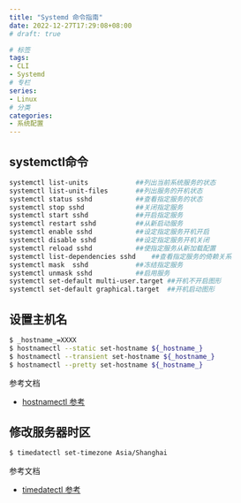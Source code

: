 ```yaml
---
title: "Systemd 命令指南"
date: 2022-12-27T17:29:08+08:00
# draft: true

# 标签
tags:
- CLI
- Systemd
# 专栏
series:
- Linux
# 分类
categories:
- 系统配置
---
```


## systemctl命令
```bash
systemctl list-units            ##列出当前系统服务的状态
systemctl list-unit-files       ##列出服务的开机状态
systemctl status sshd           ##查看指定服务的状态
systemctl stop sshd             ##关闭指定服务
systemctl start sshd            ##开启指定服务
systemctl restart sshd          ##从新启动服务
systemctl enable sshd           ##设定指定服务开机开启
systemctl disable sshd          ##设定指定服务开机关闭
systemctl reload sshd           ##使指定服务从新加载配置
systemctl list-dependencies sshd    ##查看指定服务的倚赖关系
systemctl mask  sshd            ##冻结指定服务
systemctl unmask sshd           ##启用服务
systemctl set-default multi-user.target ##开机不开启图形
systemctl set-default graphical.target  ##开机启动图形
```

## 设置主机名
```bash
$ _hostname_=XXXX
$ hostnamectl --static set-hostname ${_hostname_}
$ hostnamectl --transient set-hostname ${_hostname_}
$ hostnamectl --pretty set-hostname ${_hostname_}
```
参考文档
- [hostnamectl 参考](https://blog.csdn.net/tantexian/article/details/45958275)

## 修改服务器时区
```bash
$ timedatectl set-timezone Asia/Shanghai
```
参考文档
- [timedatectl 参考](https://www.jianshu.com/p/5e8e22bf135d)